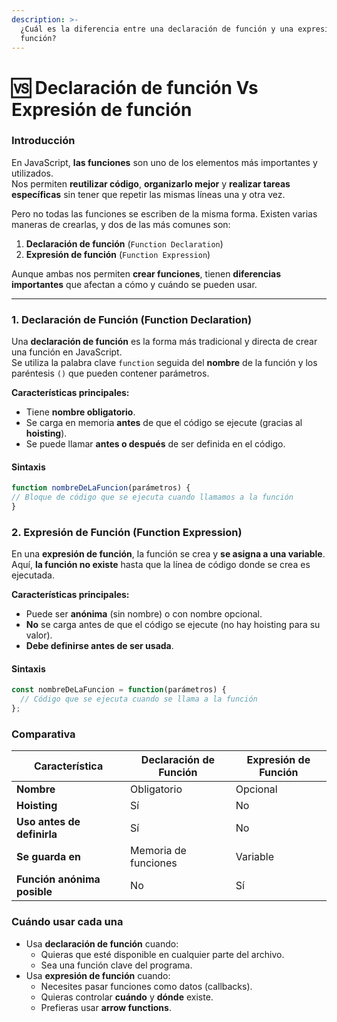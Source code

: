 ```yaml
---
description: >-
  ¿Cuál es la diferencia entre una declaración de función y una expresión de
  función?
---
```


# 🆚 Declaración de función Vs Expresión de función

### Introducción

En JavaScript, **las funciones** son uno de los elementos más importantes y utilizados.\
Nos permiten **reutilizar código**, **organizarlo mejor** y **realizar tareas específicas** sin tener que repetir las mismas líneas una y otra vez.

Pero no todas las funciones se escriben de la misma forma. Existen varias maneras de crearlas, y dos de las más comunes son:

1. **Declaración de función** (`Function Declaration`)
2. **Expresión de función** (`Function Expression`)

Aunque ambas nos permiten **crear funciones**, tienen **diferencias importantes** que afectan a cómo y cuándo se pueden usar.

***

### &#x20;1. Declaración de Función (Function Declaration)

Una **declaración de función** es la forma más tradicional y directa de crear una función en JavaScript.\
Se utiliza la palabra clave `function` seguida del **nombre** de la función y los paréntesis `()` que pueden contener parámetros.

**Características principales:**

* Tiene **nombre obligatorio**.
* Se carga en memoria **antes** de que el código se ejecute (gracias al **hoisting**).
* Se puede llamar **antes o después** de ser definida en el código.

#### Sintaxis

```javascript
function nombreDeLaFuncion(parámetros) {
// Bloque de código que se ejecuta cuando llamamos a la función
}
```

### 2. Expresión de Función (Function Expression)

En una **expresión de función**, la función se crea y **se asigna a una variable**. Aquí, **la función no existe** hasta que la línea de código donde se crea es ejecutada.

**Características principales:**

* Puede ser **anónima** (sin nombre) o con nombre opcional.
* **No** se carga antes de que el código se ejecute (no hay hoisting para su valor).
* **Debe definirse antes de ser usada**.

#### Sintaxis

```javascript
const nombreDeLaFuncion = function(parámetros) {
  // Código que se ejecuta cuando se llama a la función
};
```

### Comparativa

| Característica              | Declaración de Función | Expresión de Función |
| --------------------------- | ---------------------- | -------------------- |
| **Nombre**                  | Obligatorio            | Opcional             |
| **Hoisting**                | Sí                     | No                   |
| **Uso antes de definirla**  | Sí                     | No                   |
| **Se guarda en**            | Memoria de funciones   | Variable             |
| **Función anónima posible** | No                     | Sí                   |

### Cuándo usar cada una

* Usa **declaración de función** cuando:
  * Quieras que esté disponible en cualquier parte del archivo.
  * Sea una función clave del programa.
* Usa **expresión de función** cuando:
  * Necesites pasar funciones como datos (callbacks).
  * Quieras controlar **cuándo** y **dónde** existe.
  * Prefieras usar **arrow functions**.
